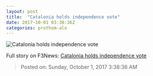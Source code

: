 ```yaml
---
layout: post
title:  "Catalonia holds independence vote"
date: 2017-10-01 03:38:36Z
categories: prothom-alo
---
```


![Catalonia holds independence vote](http://en.prothom-alo.com/contents/cache/images/1200x630x1/uploads/media/2017/10/01/a53c7dcd51edd8be5cebe7ca9eb0720c-Catalonia.jpg?jadewits_media_id=150617)




Full story on F3News: [Catalonia holds independence vote](http://www.f3nws.com/n/Na2rfD)

> Posted on: Sunday, October 1, 2017 3:38:36 AM
